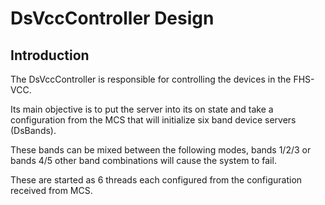 # DsVccController Design

## Introduction
The DsVccController is responsible for controlling the devices in the FHS-VCC. 

Its main objective is to put the server into its on state and take a configuration from the MCS that will initialize six band device servers (DsBands).  

These bands can be mixed between the following modes, bands 1/2/3 or bands 4/5 other band combinations will cause the system to fail. 

These are started as 6 threads each configured from the configuration received from MCS.



